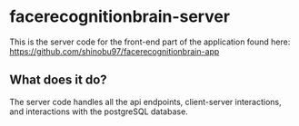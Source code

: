 # facerecognitionbrain-server

This is the server code for the front-end part of the application found here: https://github.com/shinobu97/facerecognitionbrain-app

## What does it do?

The server code handles all the api endpoints, client-server interactions, and interactions with the postgreSQL database.
